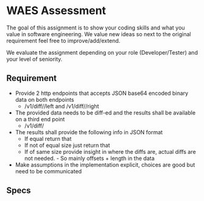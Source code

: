 # WAES Assessment

The goal of this assignment is to show your coding skills and what you value in software
engineering. We value new ideas so next to the original requirement feel free to
improve/add/extend.

We evaluate the assignment depending on your role (Developer/Tester) and your level of
seniority.

## Requirement

- Provide 2 http endpoints that accepts JSON base64 encoded binary data on both
endpoints
    - <host>/v1/diff/<ID>/left and <host>/v1/diff/<ID>/right
- The provided data needs to be diff-ed and the results shall be available on a third end
point
    - <host>/v1/diff/<ID>
- The results shall provide the following info in JSON format
    - If equal return that
    - If not of equal size just return that
    - If of same size provide insight in where the diffs are, actual diffs are not needed.
          - So mainly offsets + length in the data
- Make assumptions in the implementation explicit, choices are good but need to be
communicated

## Specs